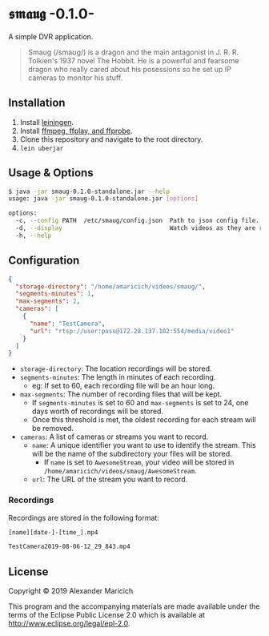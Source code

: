 # 𝖘𝖒𝖆𝖚𝖌 -0.1.0-

A simple DVR application.

> Smaug (/smaʊɡ/) is a dragon and the main antagonist in J. R. R. Tolkien's
> 1937 novel The Hobbit. He is a powerful and fearsome dragon who really cared
> about his posessions so he set up IP cameras to monitor his stuff.
## Installation
1. Install [leiningen](https://leiningen.org).
2. Install [ffmpeg, ffplay, and ffprobe](https://ffmpeg.org/download.html).
3. Clone this repository and navigate to the root directory.
4. `lein uberjar`

## Usage & Options
```bash
$ java -jar smaug-0.1.0-standalone.jar --help
usage: java -jar smaug-0.1.0-standalone.jar [options]

options:
  -c, --config PATH  /etc/smaug/config.json  Path to json config file.
  -d, --display                              Watch videos as they are recording
  -h, --help
```

## Configuration
```json
{
  "storage-directory": "/home/amaricich/videos/smaug/",
  "segments-minutes": 1,
  "max-segments": 2,
  "cameras": [
    {
      "name": "TestCamera",
      "url": "rtsp://user:pass@172.28.137.102:554/media/video1"
    }
  ]
}
```

 - `storage-directory`: The location recordings will be stored.
 - `segments-minutes`: The length in minutes of each recording.
   - eg: If set to 60, each recording file will be an hour long.
 - `max-segments`: The number of recording files that will be kept.
   - If `segments-minutes` is set to 60 and `max-segments` is set to 24,
     one days worth of recordings will be stored.
   - Once this threshold is met, the oldest recording for each stream will be
     removed.
 - `cameras`: A list of cameras or streams you want to record.
   - `name`: A unique identifier you want to use to identify the stream. This
     will be the name of the subdirectory your files will be stored.
     - If `name` is set to `AwesomeStream`, your video will be stored in
       `/home/amaricich/videos/smaug/AwesomeStream`.
   - `url`: The URL of the stream you want to record.

### Recordings
Recordings are stored in the following format:
```bash
[name][date-]-[time_].mp4

TestCamera2019-08-06-12_29_843.mp4
```

## License

Copyright © 2019 Alexander Maricich

This program and the accompanying materials are made available under the
terms of the Eclipse Public License 2.0 which is available at
http://www.eclipse.org/legal/epl-2.0.
